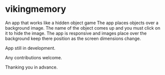 # vikingmemory
An app that works like a hidden object game
The app places objects over a background image. The name of the object comes up and you must click on it to hide the image.
The app is responsive and images place over the background keep there position as the screen dimensions change.

App still in development.

Any contributions welcome.

Thanking you in advance.
